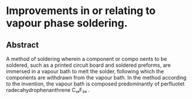 # Improvements in or relating to vapour phase soldering.

## Abstract
A method of soldering wherein a component or compo nents to be soldered, such as a printed circuit board and soldered preforms, are immersed in a vapour bath to melt the solder, following which the components are withdrawn from the vapour bath. In the method according to the invention, the vapour bath is composed predominantly of perfluotet radecahydrophenanthrene C₁₄F₂₄ .